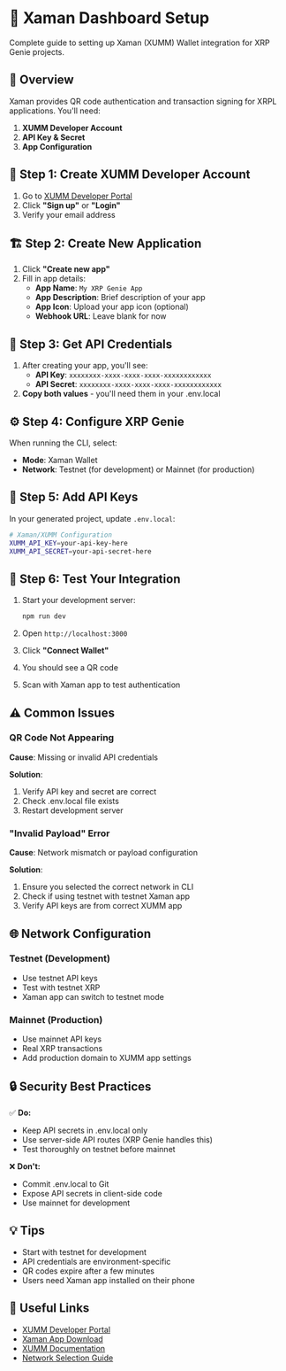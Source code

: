 # 📱 Xaman Dashboard Setup

Complete guide to setting up Xaman (XUMM) Wallet integration for XRP Genie projects.

## 🎯 Overview

Xaman provides QR code authentication and transaction signing for XRPL applications. You'll need:
1. **XUMM Developer Account**
2. **API Key & Secret**
3. **App Configuration**

## 🚀 Step 1: Create XUMM Developer Account

1. Go to [XUMM Developer Portal](https://apps.xumm.dev/)
2. Click **"Sign up"** or **"Login"**
3. Verify your email address

## 🏗️ Step 2: Create New Application

1. Click **"Create new app"**
2. Fill in app details:
   - **App Name**: `My XRP Genie App`
   - **App Description**: Brief description of your app
   - **App Icon**: Upload your app icon (optional)
   - **Webhook URL**: Leave blank for now

## 🔑 Step 3: Get API Credentials

1. After creating your app, you'll see:
   - **API Key**: `xxxxxxxx-xxxx-xxxx-xxxx-xxxxxxxxxxxx`
   - **API Secret**: `xxxxxxxx-xxxx-xxxx-xxxx-xxxxxxxxxxxx`
2. **Copy both values** - you'll need them in your .env.local

## ⚙️ Step 4: Configure XRP Genie

When running the CLI, select:
- **Mode**: Xaman Wallet
- **Network**: Testnet (for development) or Mainnet (for production)

## 📝 Step 5: Add API Keys

In your generated project, update `.env.local`:

```bash
# Xaman/XUMM Configuration
XUMM_API_KEY=your-api-key-here
XUMM_API_SECRET=your-api-secret-here
```

## 🧪 Step 6: Test Your Integration

1. Start your development server:
   ```bash
   npm run dev
   ```

2. Open `http://localhost:3000`
3. Click **"Connect Wallet"**
4. You should see a QR code
5. Scan with Xaman app to test authentication

## ⚠️ Common Issues

### QR Code Not Appearing
**Cause**: Missing or invalid API credentials

**Solution**:
1. Verify API key and secret are correct
2. Check .env.local file exists
3. Restart development server

### "Invalid Payload" Error
**Cause**: Network mismatch or payload configuration

**Solution**:
1. Ensure you selected the correct network in CLI
2. Check if using testnet with testnet Xaman app
3. Verify API keys are from correct XUMM app

## 🌐 Network Configuration

### Testnet (Development)
- Use testnet API keys
- Test with testnet XRP
- Xaman app can switch to testnet mode

### Mainnet (Production)
- Use mainnet API keys
- Real XRP transactions
- Add production domain to XUMM app settings

## 🔒 Security Best Practices

✅ **Do:**
- Keep API secrets in .env.local only
- Use server-side API routes (XRP Genie handles this)
- Test thoroughly on testnet before mainnet

❌ **Don't:**
- Commit .env.local to Git
- Expose API secrets in client-side code
- Use mainnet for development

## 💡 Tips

- Start with testnet for development
- API credentials are environment-specific
- QR codes expire after a few minutes
- Users need Xaman app installed on their phone

## 🔗 Useful Links

- [XUMM Developer Portal](https://apps.xumm.dev/)
- [Xaman App Download](https://xumm.app/)
- [XUMM Documentation](https://xumm.readme.io/)
- [Network Selection Guide](../guides/network-selection.md)